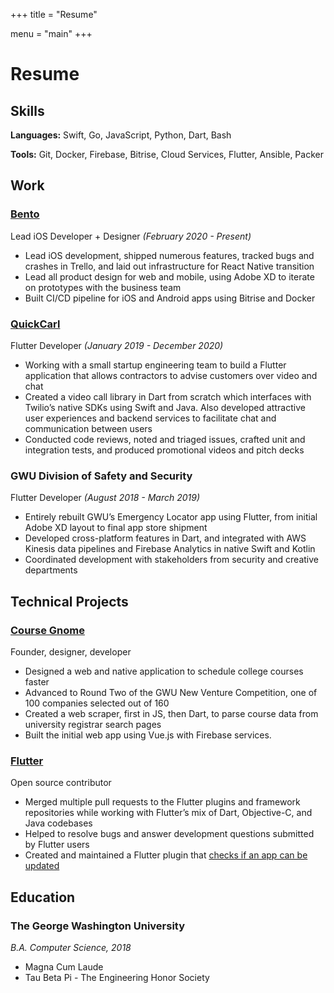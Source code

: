+++
title = "Resume"

menu = "main"
+++

# Resume

## Skills

**Languages:** Swift, Go, JavaScript, Python, Dart, Bash

**Tools:** Git, Docker, Firebase, Bitrise, Cloud Services, Flutter, Ansible, Packer

## Work

### [Bento](https://bento.net)

Lead iOS Developer + Designer *(February 2020 - Present)*

- Lead iOS development,  shipped numerous features, tracked bugs and crashes in Trello, and laid out infrastructure for React Native transition
- Lead all product design for web and mobile, using Adobe XD to iterate on prototypes with the business team
- Built CI/CD pipeline for iOS and Android apps using Bitrise and Docker

### [QuickCarl](http://quickcarl.com)

Flutter Developer *(January 2019 - December 2020)*

- Working with a small startup engineering team to build a Flutter application that allows contractors to advise customers over video and chat
- Created a video call library in Dart from scratch which interfaces with Twilio’s native SDKs using Swift and Java. Also developed attractive user experiences and backend services to facilitate chat and communication between users
- Conducted code reviews, noted and triaged issues, crafted unit and  integration tests, and produced promotional videos and pitch decks

### GWU Division of Safety and Security

Flutter Developer *(August 2018 - March 2019)*

- Entirely rebuilt GWU’s Emergency Locator app using Flutter, from initial Adobe XD layout to final app store shipment
- Developed cross-platform features in Dart, and integrated with AWS Kinesis data pipelines and Firebase Analytics in native Swift and Kotlin
- Coordinated development with stakeholders from  security and creative departments

## Technical Projects

### [Course Gnome](http://github.com/coursegnome/)

Founder, designer, developer

- Designed a web and native application to schedule college courses faster
- Advanced to Round Two of the GWU New Venture Competition, one of 100 companies selected out of 160
- Created a web scraper, first in JS, then Dart, to parse course data from university registrar search pages
- Built the initial web app using Vue.js with Firebase services.

### [Flutter](http://github.com/coursegnome/)

Open source contributor

- Merged multiple pull requests to the Flutter plugins and framework repositories while working with Flutter’s mix of Dart, Objective-C, and Java codebases
- Helped to resolve bugs and answer development questions submitted by Flutter users
- Created and maintained a Flutter plugin that [checks if an app can be updated](https://github.com/timtraversy/new_version)

## Education

### The George Washington University

*B.A. Computer Science, 2018*

- Magna Cum Laude
- Tau Beta Pi - The Engineering Honor Society
